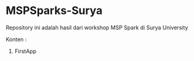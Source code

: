 # MSPSparks-Surya
Repository ini adalah hasil dari workshop MSP Spark di Surya University

Konten : 

1. FirstApp
